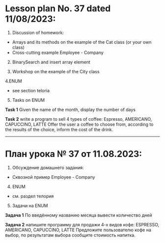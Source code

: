 # Lesson plan No. 37 dated 11/08/2023:

1. Discussion of homework:
- Arrays and its methods on the example of the Cat class (or your own class)
- Cross-cutting example Employee - Company

2. BinarySearch and insert array element

3. Workshop on the example of the City class

4.ENUM
- see section teloria

5. Tasks on ENUM

**Task 1**
Given the name of the month, display the number of days

**Task 2**
write a program to sell 4 types of coffee:
Espresso,
AMERICANO,
CAPUCCINO,
LATTE
Offer the user a coffee to choose from, according to the results of the choice, inform the cost of the drink. 
______________________

# План урока № 37 от 11.08.2023:

1. Обсуждение домашнего задания:
- Сквозной пример Employee - Company

4. ENUM 
- см. раздел телория

5. Задачи на ENUM 

**Задача 1**
По введённому названию месяца вывести количество дней

**Задача 2**
напишите программу для продажи 4-х видов кофе:
  ESPRESSO,
  AMERICANO,
  CAPUCCINO,
  LATTE
Предложите пользователю кофе на выбор, по результатам выбора сообщите стоимость напитка.







